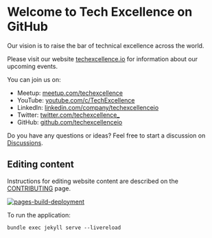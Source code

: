 # Welcome to Tech Excellence on GitHub

Our vision is to raise the bar of technical excellence across the world.

Please visit our website [techexcellence.io](https://www.techexcellence.io) for information about our upcoming events.

You can join us on:
* Meetup: [meetup.com/techexcellence](https://www.meetup.com/techexcellence)
* YouTube: [youtube.com/c/TechExcellence](https://www.youtube.com/c/TechExcellence)
* LinkedIn: [linkedin.com/company/techexcellenceio](https://www.linkedin.com/company/techexcellenceio)
* Twitter: [twitter.com/techexcellence_](https://twitter.com/techexcellence_)
* GitHub: [github.com/techexcellenceio](https://github.com/techexcellenceio)

Do you have any questions or ideas? Feel free to start a discussion on [Discussions](https://github.com/techexcellenceio/community/discussions).

## Editing content

Instructions for editing website content are described on the [CONTRIBUTING](https://github.com/techexcellenceio/community/blob/main/CONTRIBUTING.md) page.


[![pages-build-deployment](https://github.com/techexcellenceio/community/actions/workflows/pages/pages-build-deployment/badge.svg)](https://github.com/techexcellenceio/community/actions/workflows/pages/pages-build-deployment)

To run the application:
```
bundle exec jekyll serve --livereload

```

<!-- 
bundle exec jekyll serve --open-url --livereload
bundle exec jekyll s -l -o
-->
